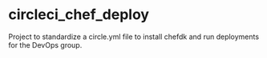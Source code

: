 # circleci_chef_deploy
Project to standardize a circle.yml file to install chefdk and run deployments for the DevOps group.
